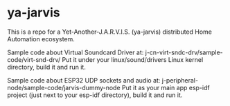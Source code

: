 # ya-jarvis
This is a repo for a Yet-Another-J.A.R.V.I.S. (ya-jarvis) distributed Home Automation ecosystem.

Sample code about Virtual Soundcard Driver at:
j-cn-virt-sndc-drv/sample-code/virt-snd-drv/
  Put it under your linux/sound/drivers Linux kernel directory, build it and run it.
  
Sample code about ESP32 UDP sockets and audio at:
j-peripheral-node/sample-code/jarvis-dummy-node
  Put it as your main app esp-idf project (just next to your esp-idf directory), build it and run it.
